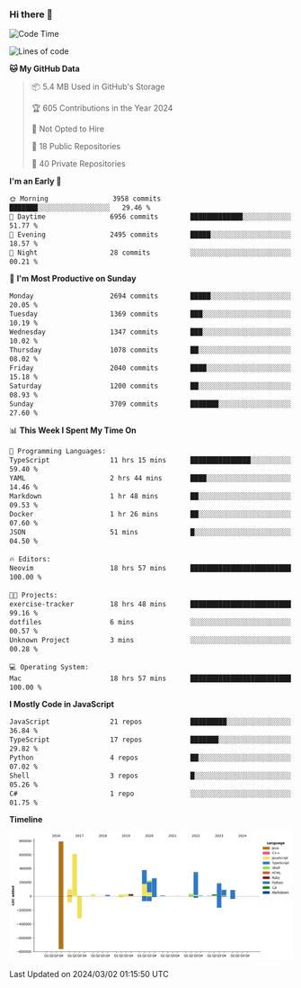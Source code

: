 ### Hi there 👋

<!--
**Clumsy-Coder/Clumsy-Coder** is a ✨ _special_ ✨ repository because its `README.md` (this file) appears on your GitHub profile.

Here are some ideas to get you started:

- 🔭 I’m currently working on ...
- 🌱 I’m currently learning ...
- 👯 I’m looking to collaborate on ...
- 🤔 I’m looking for help with ...
- 💬 Ask me about ...
- 📫 How to reach me: ...
- 😄 Pronouns: ...
- ⚡ Fun fact: ...
-->

<!-- anmol098/waka-readme-stats -->
<!--START_SECTION:waka-->
![Code Time](http://img.shields.io/badge/Code%20Time-746%20hrs%2033%20mins-blue)

![Lines of code](https://img.shields.io/badge/From%20Hello%20World%20I%27ve%20Written-3.3%20million%20lines%20of%20code-blue)

**🐱 My GitHub Data** 

> 📦 5.4 MB Used in GitHub's Storage 
 > 
> 🏆 605 Contributions in the Year 2024
 > 
> 🚫 Not Opted to Hire
 > 
> 📜 18 Public Repositories 
 > 
> 🔑 40 Private Repositories 
 > 
**I'm an Early 🐤** 

```text
🌞 Morning                3958 commits        ███████░░░░░░░░░░░░░░░░░░   29.46 % 
🌆 Daytime                6956 commits        █████████████░░░░░░░░░░░░   51.77 % 
🌃 Evening                2495 commits        █████░░░░░░░░░░░░░░░░░░░░   18.57 % 
🌙 Night                  28 commits          ░░░░░░░░░░░░░░░░░░░░░░░░░   00.21 % 
```
📅 **I'm Most Productive on Sunday** 

```text
Monday                   2694 commits        █████░░░░░░░░░░░░░░░░░░░░   20.05 % 
Tuesday                  1369 commits        ███░░░░░░░░░░░░░░░░░░░░░░   10.19 % 
Wednesday                1347 commits        ███░░░░░░░░░░░░░░░░░░░░░░   10.02 % 
Thursday                 1078 commits        ██░░░░░░░░░░░░░░░░░░░░░░░   08.02 % 
Friday                   2040 commits        ████░░░░░░░░░░░░░░░░░░░░░   15.18 % 
Saturday                 1200 commits        ██░░░░░░░░░░░░░░░░░░░░░░░   08.93 % 
Sunday                   3709 commits        ███████░░░░░░░░░░░░░░░░░░   27.60 % 
```


📊 **This Week I Spent My Time On** 

```text
💬 Programming Languages: 
TypeScript               11 hrs 15 mins      ███████████████░░░░░░░░░░   59.40 % 
YAML                     2 hrs 44 mins       ████░░░░░░░░░░░░░░░░░░░░░   14.46 % 
Markdown                 1 hr 48 mins        ██░░░░░░░░░░░░░░░░░░░░░░░   09.53 % 
Docker                   1 hr 26 mins        ██░░░░░░░░░░░░░░░░░░░░░░░   07.60 % 
JSON                     51 mins             █░░░░░░░░░░░░░░░░░░░░░░░░   04.50 % 

🔥 Editors: 
Neovim                   18 hrs 57 mins      █████████████████████████   100.00 % 

🐱‍💻 Projects: 
exercise-tracker         18 hrs 48 mins      █████████████████████████   99.16 % 
dotfiles                 6 mins              ░░░░░░░░░░░░░░░░░░░░░░░░░   00.57 % 
Unknown Project          3 mins              ░░░░░░░░░░░░░░░░░░░░░░░░░   00.28 % 

💻 Operating System: 
Mac                      18 hrs 57 mins      █████████████████████████   100.00 % 
```

**I Mostly Code in JavaScript** 

```text
JavaScript               21 repos            █████████░░░░░░░░░░░░░░░░   36.84 % 
TypeScript               17 repos            ███████░░░░░░░░░░░░░░░░░░   29.82 % 
Python                   4 repos             ██░░░░░░░░░░░░░░░░░░░░░░░   07.02 % 
Shell                    3 repos             █░░░░░░░░░░░░░░░░░░░░░░░░   05.26 % 
C#                       1 repo              ░░░░░░░░░░░░░░░░░░░░░░░░░   01.75 % 
```



**Timeline**

![Lines of Code chart](https://raw.githubusercontent.com/Clumsy-Coder/Clumsy-Coder/main/assets/bar_graph.png)


 Last Updated on 2024/03/02 01:15:50 UTC
<!--END_SECTION:waka-->
